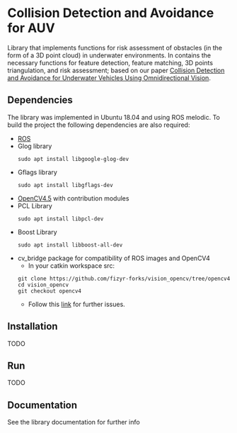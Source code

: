 # Collision Detection and Avoidance for AUV
Library that implements functions for risk assessment of obstacles (in the form of a 3D point cloud) in underwater environments. In contains the necessary functions for feature detection, feature matching, 3D points triangulation, and risk assessment; based on our paper [Collision Detection and Avoidance for Underwater Vehicles Using Omnidirectional Vision](https://doi.org/10.3390/s22145354).

## Dependencies
The library was implemented in Ubuntu 18.04 and using ROS melodic. To build the project the following dependencies are also required:
 - [ROS](https://wiki.ros.org/Installation/Ubuntu)
 - Glog library
    ```console
    sudo apt install libgoogle-glog-dev
    ```
 - Gflags library
    ```console
    sudo apt install libgflags-dev
    ```
 - [OpenCV4.5](https://gist.github.com/kleysonr/c0752306bb6c021a1ff3c448996636ee) with contribution modules
 - PCL Library
    ```console
    sudo apt install libpcl-dev
    ```
 - Boost Library
    ```console
    sudo apt install libboost-all-dev
    ```
 - cv_bridge package for compatibility of ROS images and OpenCV4
    - In your catkin workspace src:
    ```console
    git clone https://github.com/fizyr-forks/vision_opencv/tree/opencv4
    cd vision_opencv
    git checkout opencv4
    ```
    - Follow this [link](https://stackoverflow.com/questions/63345411/ros-question-how-to-compile-custom-cv-bridge-with-opencv4-correctly) for further issues.

## Installation
TODO

## Run
TODO

## Documentation
See the library documentation for further info [<documentation>](./html/index.html)
